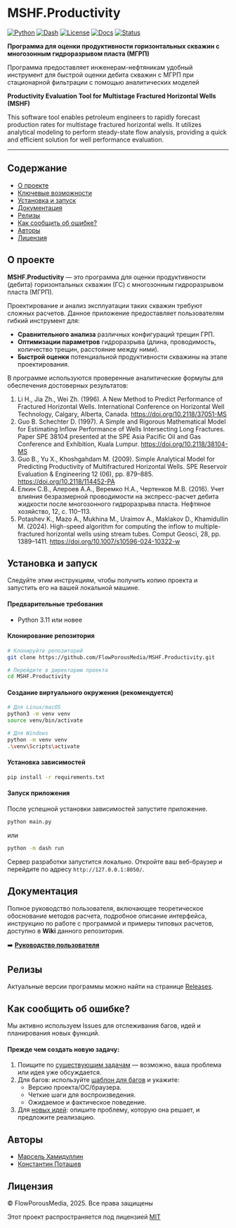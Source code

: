 # MSHF.Productivity

[![Python](https://img.shields.io/badge/Python-3.11%2B-blue?logo=python)](https://www.python.org/)
[![Dash](https://img.shields.io/badge/Dash-3.2%2B-010101?logo=plotly)](https://dash.plotly.com/)
[![License](https://img.shields.io/badge/License-MIT-green.svg)](https://opensource.org/licenses/MIT)
[![Docs](https://img.shields.io/badge/User_Guide-Wiki-blue?logo=github)](https://github.com/FlowPorousMedia/MSHF.Productivity/wiki)
[![Status](https://img.shields.io/badge/Status-Stable-brightgreen)]()

**Программа для оценки продуктивности горизонтальных скважин с многозонным гидроразрывом пласта (МГРП)**

Программа предоставляет инженерам-нефтяникам удобный инструмент для быстрой оценки дебита скважин с МГРП при стационарной фильтрации с помощью аналитических моделей

**Productivity Evaluation Tool for Multistage Fractured Horizontal Wells (MSHF)**

This software tool enables petroleum engineers to rapidly forecast production rates for multistage fractured horizontal wells. It utilizes analytical modeling to perform steady-state flow analysis, providing a quick and efficient solution for well performance evaluation.

<!-- [Онлайн версия программы](#) -->

---

## Содержание

* [О проекте](#о-проекте)
* [Ключевые возможности](#ключевые-возможности)
* [Установка и запуск](#установка-и-запуск)
* [Документация](#документация)
* [Релизы](#релизы)
* [Как сообщить об ошибке?](#как-сообщить-об-ошибке)
* [Авторы](#авторы)
* [Лицензия](#лицензия)

## О проекте

**MSHF.Productivity** — это программа для оценки продуктивности (дебита) горизонтальных скважин (ГС) с многозонным гидроразрывом пласта (МГРП).

Проектирование и анализ эксплуатации таких скважин требуют сложных расчетов. Данное приложение предоставляет пользователям гибкий инструмент для:
-   **Сравнительного анализа** различных конфигураций трещин ГРП.
-   **Оптимизации параметров** гидроразрыва (длина, проводимость, количество трещин, расстояние между ними).
-   **Быстрой оценки** потенциальной продуктивности скважины на этапе проектирования.

В программе используются проверенные аналитические формулы для обеспечения достоверных результатов:
1. Li H., Jia Zh., Wei Zh. (1996). A New Method to Predict Performance of Fractured Horizontal Wells. International Conference on Horizontal Well Technology, Calgary, Alberta, Canada. https://doi.org/10.2118/37051-MS
2. Guo B. Schechter D. (1997). A Simple and Rigorous Mathematical Model for Estimating Inflow Performance of Wells Intersecting Long Fractures. Paper SPE 38104 presented at the SPE Asia Pacific Oil and Gas Conference and Exhibition, Kuala Lumpur. https://doi.org/10.2118/38104-MS
3. Guo B., Yu X., Khoshgahdam M. (2009). Simple Analytical Model for Predicting Productivity of Multifractured Horizontal Wells. SPE Reservoir Evaluation & Engineering 12 (06), pp. 879–885. https://doi.org/10.2118/114452-PA
4. Елкин С.В., Алероев А.А., Веремко Н.А., Чертенков М.В. (2016). Учет влияния безразмерной проводимости на экспресс-расчет дебита жидкости после многозонного гидроразрыва пласта. Нефтяное хозяйство, 12, с. 110–113.
5. Potashev K., Mazo A., Mukhina M., Uraimov A., Maklakov D., Khamidullin M. (2024). High-speed algorithm for computing the inflow to multiple-fractured horizontal wells using stream tubes. Comput Geosci, 28, pp. 1389–1411. https://doi.org/10.1007/s10596-024-10322-w



## Установка и запуск

Следуйте этим инструкциям, чтобы получить копию проекта и запустить его на вашей локальной машине.

#### Предварительные требования

*   Python 3.11 или новее

#### Клонирование репозитория

```bash
# Клонируйте репозиторий
git clone https://github.com/FlowPorousMedia/MSHF.Productivity.git

# Перейдите в директорию проекта
cd MSHF.Productivity
```

#### Создание виртуального окружения (рекомендуется)

```bash
# Для Linux/macOS
python3 -m venv venv
source venv/bin/activate

# Для Windows
python -m venv venv
.\venv\Scripts\activate
```

#### Установка зависимостей

```bash
pip install -r requirements.txt
```

#### Запуск приложения

После успешной установки зависимостей запустите приложение.

```bash
python main.py
```

или

```bash
python -m dash run
```

Сервер разработки запустится локально. Откройте ваш веб-браузер и перейдите по адресу `http://127.0.0.1:8050/`.

## Документация 
Полное руководство пользователя, включающее теоретическое обоснование методов расчета, подробное описание интерфейса, инструкцию по работе с программой и примеры типовых расчетов, доступно в **Wiki** данного репозитория.

➡️ **[Руководство пользователя](https://github.com/FlowPorousMedia/MSHF.Productivity/wiki)**

## Релизы

Актуальные версии программы можно найти на странице [Releases](https://github.com/FlowPorousMedia/MSHF.Productivity/releases).

## Как сообщить об ошибке?

Мы активно используем Issues для отслеживания багов, идей и планирования новых функций.

#### Прежде чем создать новую задачу:

1.  Поищите по [существующим задачам](https://github.com/FlowPorousMedia/MSHF.Productivity/issues) — возможно, ваша проблема или идея уже обсуждается.
2.  Для багов: используйте [шаблон для багов](#) и укажите:
    *   Версию проекта/ОС/браузера.
    *   Четкие шаги для воспроизведения.
    *   Ожидаемое и фактическое поведение.
3.  Для [новых идей](https://github.com/FlowPorousMedia/MSHF.Productivity/issues/new): опишите проблему, которую она решает, и предложите реализацию.


## Авторы
*   [Марсель Хамидуллин](https://www.researchgate.net/profile/Marsel-Khamidullin)
*   [Константин Поташев](https://www.researchgate.net/profile/Konstantin-Potashev)

## Лицензия

© FlowPorousMedia, 2025. Все права защищены

Этот проект распространяется под лицензией [MIT](LICENSE)
